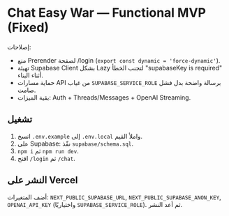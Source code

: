 # Chat Easy War — Functional MVP (Fixed)
إصلاحات:
- منع Prerender لصفحة /login (`export const dynamic = 'force-dynamic'`).
- تهيئة Supabase Client بشكل Lazy لتجنب الخطأ "supabaseKey is required" أثناء البناء.
- حماية مسارات API من غياب `SUPABASE_SERVICE_ROLE` برسالة واضحة بدل فشل صامت.
- بقية الميزات: Auth + Threads/Messages + OpenAI Streaming.

## تشغيل
1) انسخ `.env.example` إلى `.env.local` واملأ القيم.
2) على Supabase: نفّذ `supabase/schema.sql`.
3) `npm i` ثم `npm run dev`.
4) افتح `/login` ثم `/chat`.

## النشر على Vercel
أضف المتغيرات: `NEXT_PUBLIC_SUPABASE_URL`, `NEXT_PUBLIC_SUPABASE_ANON_KEY`, `OPENAI_API_KEY` (واختياريًا `SUPABASE_SERVICE_ROLE`).
ثم أعد النشر.
